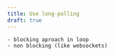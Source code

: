 ```yaml
---
title: Use long-polling
draft: true
---
```


    - blocking aproach in loop
    - non blocking (like websockets)
